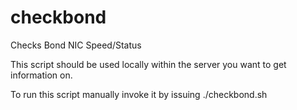 # checkbond
Checks Bond NIC Speed/Status


This script should be used locally within the server you want to get information on. 

To run this script manually invoke it by issuing ./checkbond.sh
